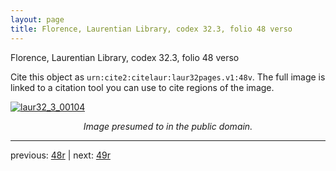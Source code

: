 ```yaml
---
layout: page
title: Florence, Laurentian Library, codex 32.3, folio 48 verso
---
```


Florence, Laurentian Library, codex 32.3, folio 48 verso

Cite this object as `urn:cite2:citelaur:laur32pages.v1:48v`.  The full image is linked to a citation tool you can use to cite regions of the image.

[![laur32_3_00104](http://www.homermultitext.org/iipsrv?IIIF=/project/homer/pyramidal/deepzoom/citelaur/laur32imgs/v1/laur32_3_00104.tif/full/800,/0/default.jpg)](http://www.homermultitext.org/ict2/?urn=urn:cite2:citelaur:laur32imgs.v1:laur32_3_00104) 

<p style="text-align: center; font-style: italic;">Image presumed to in the public domain.</p>

---

previous: [48r](../48r/) | next: [49r](../49r/)
